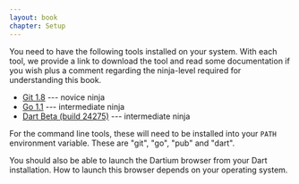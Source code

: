 ```yaml
--- 
layout: book
chapter: Setup
---
```


You need to have the following tools installed on your system. With each tool, we provide a link to download the tool and read some documentation if you wish plus a comment regarding the ninja-level  required for understanding this book.


* [Git 1.8](http://git-scm.com/downloads) --- novice ninja
* [Go 1.1](http://golang.org/doc/install) --- intermediate ninja
* [Dart Beta (build 24275)](http://www.dartlang.org/tools/) --- intermediate ninja

For the command line tools, these will need to be installed into your `PATH` environment variable.  These are "git", "go", "pub" and "dart".

You should also be able to launch the Dartium browser from your Dart installation.  How to launch this browser depends on your operating system.

